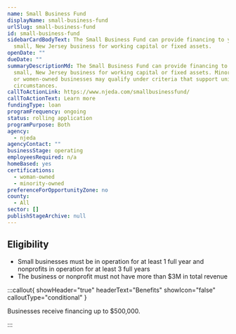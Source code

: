 ```yaml
---
name: Small Business Fund
displayName: small-business-fund
urlSlug: small-business-fund
id: small-business-fund
sidebarCardBodyText: The Small Business Fund can provide financing to your
  small, New Jersey business for working capital or fixed assets.
openDate: ""
dueDate: ""
summaryDescriptionMd: The Small Business Fund can provide financing to your
  small, New Jersey business for working capital or fixed assets. Minority-owned
  or women-owned businesses may qualify under criteria that support unique
  circumstances.
callToActionLink: https://www.njeda.com/smallbusinessfund/
callToActionText: Learn more
fundingType: loan
programFrequency: ongoing
status: rolling application
programPurpose: Both
agency:
  - njeda
agencyContact: ""
businessStage: operating
employeesRequired: n/a
homeBased: yes
certifications:
  - woman-owned
  - minority-owned
preferenceForOpportunityZone: no
county:
  - All
sector: []
publishStageArchive: null
---
```


## Eligibility

- Small businesses must be in operation for at least 1 full year and nonprofits in operation for at least 3 full years
- The business or nonprofit must not have more than $3M in total revenue

:::callout{ showHeader="true" headerText="Benefits" showIcon="false" calloutType="conditional" }

Businesses receive financing up to $500,000.

:::
